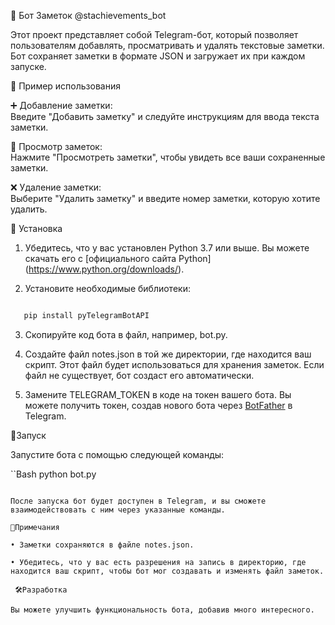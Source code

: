 📓 Бот Заметок @stachievements_bot

Этот проект представляет собой Telegram-бот, который позволяет пользователям добавлять, просматривать и удалять текстовые заметки. Бот сохраняет заметки в формате JSON и загружает их при каждом запуске.

📜 Пример использования

➕ Добавление заметки:  
   Введите "Добавить заметку" и следуйте инструкциям для ввода текста заметки.

📜 Просмотр заметок:  
   Нажмите "Просмотреть заметки", чтобы увидеть все ваши сохраненные заметки.

❌ Удаление заметки:  
   Выберите "Удалить заметку" и введите номер заметки, которую хотите удалить.



📝 Установка
1. Убедитесь, что у вас установлен Python 3.7 или выше. Вы можете скачать его с [официального сайта Python]
(https://www.python.org/downloads/).

2. Установите необходимые библиотеки:
   
```Bash

   pip install pyTelegramBotAPI
 ```  

3. Скопируйте код бота в файл, например, bot.py.

4. Создайте файл notes.json в той же директории, где находится ваш скрипт. Этот файл будет использоваться для хранения заметок. Если файл не существует, бот создаст его автоматически.

5. Замените TELEGRAM_TOKEN в коде на токен вашего бота. Вы можете получить токен, создав нового бота через [BotFather](https://t.me/botfather) в Telegram.

🚀Запуск

Запустите бота с помощью следующей команды:

``Bash
python bot.py
```

После запуска бот будет доступен в Telegram, и вы сможете взаимодействовать с ним через указанные команды.

📌Примечания

• Заметки сохраняются в файле notes.json.

• Убедитесь, что у вас есть разрешения на запись в директорию, где находится ваш скрипт, чтобы бот мог создавать и изменять файл заметок.

 🛠️Разработка

Вы можете улучшить функциональность бота, добавив много интересного.


